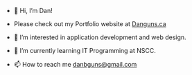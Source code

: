 - 👋 Hi, I’m Dan!
- Please check out my Portfolio website at [Danguns.ca](https://danguns.ca/)
- 👀 I’m interested in application development and web design.
- 🌱 I’m currently learning IT Programming at NSCC.

- 📫 How to reach me danbguns@gmail.com

<!---
dgunzy/dgunzy is a ✨ special ✨ repository because its `README.md` (this file) appears on your GitHub profile.
You can click the Preview link to take a look at your changes.
--->
